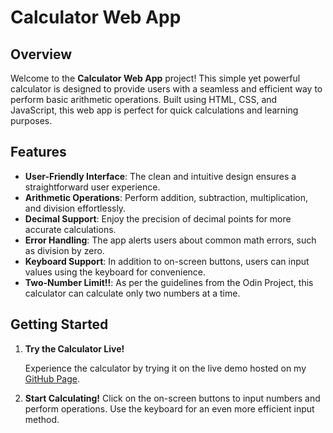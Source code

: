 # Calculator Web App

## Overview

Welcome to the **Calculator Web App** project! This simple yet powerful calculator is designed to provide users with a seamless and efficient way to perform basic arithmetic operations. Built using HTML, CSS, and JavaScript, this web app is perfect for quick calculations and learning purposes.

## Features

- **User-Friendly Interface**: The clean and intuitive design ensures a straightforward user experience.
- **Arithmetic Operations**: Perform addition, subtraction, multiplication, and division effortlessly.
- **Decimal Support**: Enjoy the precision of decimal points for more accurate calculations.
- **Error Handling**: The app alerts users about common math errors, such as division by zero.
- **Keyboard Support**: In addition to on-screen buttons, users can input values using the keyboard for convenience.
- **Two-Number Limit!!**: As per the guidelines from the Odin Project, this calculator can calculate only two numbers at a time.

## Getting Started

1. **Try the Calculator Live!**

   Experience the calculator by trying it on the live demo hosted on my [GitHub Page](https://https://fatbardheminii.github.io/calculator-TOP/).

2. **Start Calculating!**
  Click on the on-screen buttons to input numbers and perform operations. Use the keyboard for an even more efficient input method.

